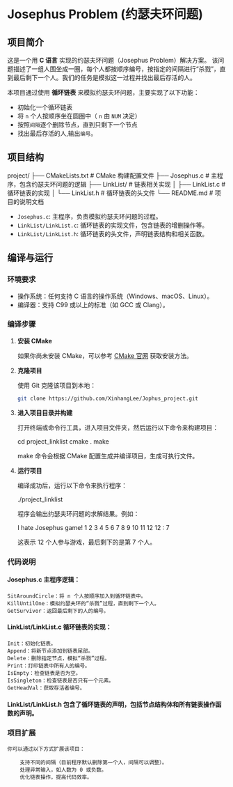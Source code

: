 # Josephus Problem (约瑟夫环问题)

## 项目简介

这是一个用 **C 语言** 实现的约瑟夫环问题（Josephus Problem）解决方案。
该问题描述了一组人围坐成一圈，每个人都按顺序编号，按指定的间隔进行“杀戮”，直到最后剩下一个人。我们的任务是模拟这一过程并找出最后存活的人。

本项目通过使用 **循环链表** 来模拟约瑟夫环问题，主要实现了以下功能：
- 初始化一个循环链表
- 将 `n` 个人按顺序坐在圆圈中（ `n` 由 `NUM` 决定）
- 按照`间隔`逐个删除节点，直到只剩下一个节点
- 找出最后存活的人,输出`编号`。

## 项目结构

project/
├── CMakeLists.txt      # CMake 构建配置文件
├── Josephus.c          # 主程序，包含约瑟夫环问题的逻辑
├── LinkList/           # 链表相关实现
│   ├── LinkList.c      # 循环链表的实现
│   └── LinkList.h      # 循环链表的头文件
└── README.md           # 项目的说明文档

- `Josephus.c`: 主程序，负责模拟约瑟夫环问题的过程。
- `LinkList/LinkList.c`: 循环链表的实现文件，包含链表的增删操作等。
- `LinkList/LinkList.h`: 循环链表的头文件，声明链表结构和相关函数。

## 编译与运行

### 环境要求

- 操作系统：任何支持 C 语言的操作系统（Windows、macOS、Linux）。
- 编译器：支持 C99 或以上的标准（如 GCC 或 Clang）。

### 编译步骤

1. **安装 CMake**

   如果你尚未安装 CMake，可以参考 [CMake 官网](https://cmake.org/install/) 获取安装方法。

2. **克隆项目**

   使用 Git 克隆该项目到本地：

   ```bash
   git clone https://github.com/XinhangLee/Jophus_project.git

3. **进入项目目录并构建**

   打开终端或命令行工具，进入项目文件夹，然后运行以下命令来构建项目：

   cd project_linklist
   cmake .
   make

   make 命令会根据 CMake 配置生成并编译项目，生成可执行文件。

4. **运行项目**

   编译成功后，运行以下命令来执行程序：

   ./project_linklist

   程序会输出约瑟夫环问题的求解结果。例如：

    I hate Josephus game!
    1 2 3 4 5 6 7 8 9 10 11 12
    12 : 7

   这表示 12 个人参与游戏，最后剩下的是第 7 个人。

### 代码说明
#### Josephus.c 主程序逻辑：

    SitAroundCircle：将 n 个人按顺序加入到循环链表中。
    KillUntilOne：模拟约瑟夫环的“杀戮”过程，直到剩下一个人。
    GetSurvivor：返回最后剩下的人的编号。

#### LinkList/LinkList.c  循环链表的实现：

    Init：初始化链表。
    Append：将新节点添加到链表尾部。
    Delete：删除指定节点，模拟“杀戮”过程。
    Print：打印链表中所有人的编号。  
    IsEmpty：检查链表是否为空。
    IsSingleton：检查链表是否只有一个元素。
    GetHeadVal：获取存活者编号。

#### LinkList/LinkList.h 包含了循环链表的声明，包括节点结构体和所有链表操作函数的声明。

### 项目扩展
    你可以通过以下方式扩展该项目：

        支持不同的间隔（目前程序默认删除第一个人，间隔可以调整）。
        处理异常输入，如人数为 0 或负数。
        优化链表操作，提高代码效率。
